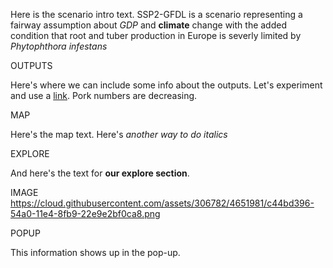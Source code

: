 Here is the scenario intro text. SSP2-GFDL is a scenario representing a fairway assumption about _GDP_ and **climate** change with the added condition that root and tuber production in Europe is severly limited by *Phytophthora infestans*

OUTPUTS

Here's where we can include some info about the outputs. Let's experiment and use a [link](somewhere.com). Pork numbers are decreasing.

MAP

Here's the map text. Here's _another way to do italics_

EXPLORE

And here's the text for **our explore section**.

IMAGE
https://cloud.githubusercontent.com/assets/306782/4651981/c44bd396-54a0-11e4-8fb9-22e9e2bf0ca8.png

POPUP

This information shows up in the pop-up.